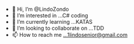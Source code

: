 - 👋 Hi, I’m @LindoZondo
- 👀 I’m interested in ...C# coding
- 🌱 I’m currently learning ...KATAS
- 💞️ I’m looking to collaborate on ...TDD
- 📫 How to reach me ...1lindosenior@gmail.com

<!---
LindoZondo/LindoZondo is a ✨ special ✨ repository because its `README.md` (this file) appears on your GitHub profile.
You can click the Preview link to take a look at your changes.
--->
